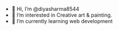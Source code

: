 - 👋 Hi, I’m @diyasharma8544
- 👀 I’m interested in Creative art & painting.
- 🌱 I’m currently learning web development
<!---
diyasharma8544/diyasharma8544 is a ✨ special ✨ repository because its `README.md` (this file) appears on your GitHub profile.
You can click the Preview link to take a look at your changes.
--->
